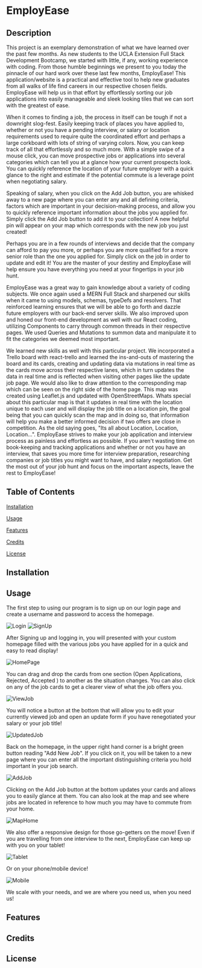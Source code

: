# EmployEase

## Description

This project is an exemplary demonstration of what we have learned over the past few months. As new students to the UCLA Extension Full Stack Development Bootcamp, we started with little, if any, working experience with coding. From those humble beginnings we present to you today the pinnacle of our hard work over these last few months, EmployEase! This application/website is a practical and effective tool to help new graduates from all walks of life find careers in our respective chosen fields. EmployEase will help us in that effort by effortlessly sorting our job applications into easily manageable and sleek looking tiles that we can sort with the greatest of ease.

When it comes to finding a job, the process in itself can be tough if not a downright slog-fest. Easily keeping track of places you have applied to, whether or not you have a pending interview, or salary or location requirements used to require quite the coordinated effort and perhaps a large corkboard with lots of string of varying colors. Now, you can keep track of all that effortlessly and so much more. With a simple swipe of a mouse click, you can move prospective jobs or applications into several categories which can tell you at a glance how your current prospects look. You can quickly reference the location of your future employer with a quick glance to the right and estimate if the potential commute is a leverage point when negotiating salary. 

Speaking of salary, when you click on the Add Job button, you are whisked away to a new page where you can enter any and all defining criteria, factors which are important in your decision-making process, and allow you to quickly reference important information about the jobs you applied for. Simply click the Add Job button to add it to your collection! A new helpful pin will appear on your map which corresponds with the new job you just created! 

Perhaps you are in a few rounds of interviews and decide that the company can afford to pay you more, or perhaps you are more qualified for a more senior role than the one you applied for. Simply click on the job in order to update and edit it! You are the master of your destiny and EmployEase will help ensure you have everything you need at your fingertips in your job hunt.

EmployEase was a great way to gain knowledge about a variety of coding subjects. We once again used a MERN Full Stack and sharpened our skills when it came to using models, schemas, typeDefs and resolvers. That reinforced learning ensures that we will be able to go forth and dazzle future employers with our back-end server skills. We also improved upon and honed our front-end development as well with our React coding, utilizing Components to carry through common threads in their respective pages. We used Queries and Mutations to summon data and manipulate it to fit the categories we deemed most important.

We learned new skills as well with this particular project. We incorporated a Trello board with react-trello and learned the ins-and-outs of mastering the board and its cards, creating and updating data via mutations in real time as the cards move across their respective lanes, which in turn updates the data in real time and is reflected when visiting other pages like the update job page. We would also like to draw attention to the corresponding map which can be seen on the right side of the home page. This map was created using Leaflet.js and updated with OpenStreetMaps. Whats special about this particular map is that it updates in real time with the location unique to each user and will display the job title on a location pin, the goal being that you can quickly scan the map and in doing so, that information will help you make a better informed decision if two offers are close in competition. As the old saying goes, "Its all about Location, Location, Location...". EmployEase strives to make your job application and interview process as painless and effortless as possible. If you aren't wasting time on book-keeping and tracking applications and whether or not you have an interview, that saves you more time for interview preparation, researching companies or job titles you might want to have, and salary negotiation. Get the most out of your job hunt and focus on the important aspects, leave the rest to EmployEase!

## Table of Contents

[Installation](#installation)

[Usage](#usage)

[Features](#features)

[Credits](#credits)

[License](#license)

## Installation

## Usage
The first step to using our program is to sign up on our login page and create a username and password to access the homepage.

![Login](./client/src/assets/images/Login.png)
![SignUp](./client/src/assets/images/SignUp.png)

After Signing up and logging in, you will presented with your custom homepage filled with the various jobs you have applied for in a quick and easy to read display!

![HomePage](./client/src/assets/images/HomePage.png)

You can drag and drop the cards from one section (Open Applications, Rejected, Accepted ) to another as the situation changes. You can also click on any of the job cards to get a clearer view of what the job offers you.

![ViewJob](./client/src/assets/images/ViewJob.png)

You will notice a button at the bottom that will allow you to edit your currently viewed job and open an update form if you have renegotiated your salary or your job title!

![UpdatedJob](./client/src/assets/images/UpdateJob.png)

Back on the homepage, in the upper right hand corner is a bright green button reading "Add New Job". If you click on it, you will be taken to a new page where you can enter all the important distinguishing criteria you hold important in your job search.

![AddJob](./client/src/assets/images/AddJob.png)

Clicking on the Add Job button at the bottom updates your cards and allows you to easily glance at them. You can also look at the map and see where jobs are located in reference to how much you may have to commute from your home.

![MapHome](./client/src/assets/images/HomePage.png) 

We also offer a responsive design for those go-getters on the move! Even if you are travelling from one interview to the next, EmployEase can keep up with you on your tablet!

![Tablet](./client/src/assets/images/Tablet.png)

Or on your phone/mobile device!

![Mobile](./client/src/assets/images/Mobile.png)

We scale with your needs, and we are where you need us, when you need us!

## Features

## Credits

## License



